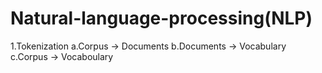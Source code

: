 ﻿# Natural-language-processing(NLP)
 
1.Tokenization
   a.Corpus -> Documents
   b.Documents -> Vocabulary
   c.Corpus -> Vocaboulary
